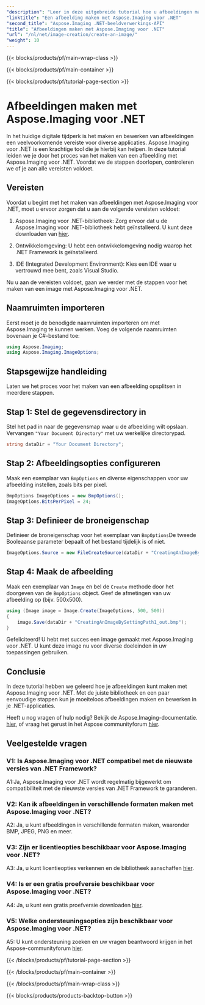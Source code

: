 ```yaml
---
"description": "Leer in deze uitgebreide tutorial hoe u afbeeldingen maakt met Aspose.Imaging voor .NET."
"linktitle": "Een afbeelding maken met Aspose.Imaging voor .NET"
"second_title": "Aspose.Imaging .NET-beeldverwerkings-API"
"title": "Afbeeldingen maken met Aspose.Imaging voor .NET"
"url": "/nl/net/image-creation/create-an-image/"
"weight": 10
---
```


{{< blocks/products/pf/main-wrap-class >}}

{{< blocks/products/pf/main-container >}}

{{< blocks/products/pf/tutorial-page-section >}}

# Afbeeldingen maken met Aspose.Imaging voor .NET

In het huidige digitale tijdperk is het maken en bewerken van afbeeldingen een veelvoorkomende vereiste voor diverse applicaties. Aspose.Imaging voor .NET is een krachtige tool die je hierbij kan helpen. In deze tutorial leiden we je door het proces van het maken van een afbeelding met Aspose.Imaging voor .NET. Voordat we de stappen doorlopen, controleren we of je aan alle vereisten voldoet.

## Vereisten

Voordat u begint met het maken van afbeeldingen met Aspose.Imaging voor .NET, moet u ervoor zorgen dat u aan de volgende vereisten voldoet:

1. Aspose.Imaging voor .NET-bibliotheek: Zorg ervoor dat u de Aspose.Imaging voor .NET-bibliotheek hebt geïnstalleerd. U kunt deze downloaden van [hier](https://releases.aspose.com/imaging/net/).

2. Ontwikkelomgeving: U hebt een ontwikkelomgeving nodig waarop het .NET Framework is geïnstalleerd.

3. IDE (Integrated Development Environment): Kies een IDE waar u vertrouwd mee bent, zoals Visual Studio.

Nu u aan de vereisten voldoet, gaan we verder met de stappen voor het maken van een image met Aspose.Imaging voor .NET.

## Naamruimten importeren

Eerst moet je de benodigde naamruimten importeren om met Aspose.Imaging te kunnen werken. Voeg de volgende naamruimten bovenaan je C#-bestand toe:


```csharp
using Aspose.Imaging;
using Aspose.Imaging.ImageOptions;
```

## Stapsgewijze handleiding

Laten we het proces voor het maken van een afbeelding opsplitsen in meerdere stappen.

## Stap 1: Stel de gegevensdirectory in

Stel het pad in naar de gegevensmap waar u de afbeelding wilt opslaan. Vervangen `"Your Document Directory"` met uw werkelijke directorypad.

```csharp
string dataDir = "Your Document Directory";
```

## Stap 2: Afbeeldingsopties configureren

Maak een exemplaar van `BmpOptions` en diverse eigenschappen voor uw afbeelding instellen, zoals bits per pixel.

```csharp
BmpOptions ImageOptions = new BmpOptions();
ImageOptions.BitsPerPixel = 24;
```

## Stap 3: Definieer de broneigenschap

Definieer de broneigenschap voor het exemplaar van `BmpOptions`De tweede Booleaanse parameter bepaalt of het bestand tijdelijk is of niet.

```csharp
ImageOptions.Source = new FileCreateSource(dataDir + "CreatingAnImageBySettingPath_out.bmp", false);
```

## Stap 4: Maak de afbeelding

Maak een exemplaar van `Image` en bel de `Create` methode door het doorgeven van de `BmpOptions` object. Geef de afmetingen van uw afbeelding op (bijv. 500x500).

```csharp
using (Image image = Image.Create(ImageOptions, 500, 500))
{
    image.Save(dataDir + "CreatingAnImageBySettingPath1_out.bmp");
}
```

Gefeliciteerd! U hebt met succes een image gemaakt met Aspose.Imaging voor .NET. U kunt deze image nu voor diverse doeleinden in uw toepassingen gebruiken.

## Conclusie

In deze tutorial hebben we geleerd hoe je afbeeldingen kunt maken met Aspose.Imaging voor .NET. Met de juiste bibliotheek en een paar eenvoudige stappen kun je moeiteloos afbeeldingen maken en bewerken in je .NET-applicaties.

Heeft u nog vragen of hulp nodig? Bekijk de Aspose.Imaging-documentatie. [hier](https://reference.aspose.com/imaging/net/), of vraag het gerust in het Aspose communityforum [hier](https://forum.aspose.com/).

## Veelgestelde vragen

### V1: Is Aspose.Imaging voor .NET compatibel met de nieuwste versies van .NET Framework?

A1:Ja, Aspose.Imaging voor .NET wordt regelmatig bijgewerkt om compatibiliteit met de nieuwste versies van .NET Framework te garanderen.

### V2: Kan ik afbeeldingen in verschillende formaten maken met Aspose.Imaging voor .NET?

A2: Ja, u kunt afbeeldingen in verschillende formaten maken, waaronder BMP, JPEG, PNG en meer.

### V3: Zijn er licentieopties beschikbaar voor Aspose.Imaging voor .NET?

A3: Ja, u kunt licentieopties verkennen en de bibliotheek aanschaffen [hier](https://purchase.aspose.com/buy).

### V4: Is er een gratis proefversie beschikbaar voor Aspose.Imaging voor .NET?

A4: Ja, u kunt een gratis proefversie downloaden [hier](https://releases.aspose.com/imaging/net/).

### V5: Welke ondersteuningsopties zijn beschikbaar voor Aspose.Imaging voor .NET?

A5: U kunt ondersteuning zoeken en uw vragen beantwoord krijgen in het Aspose-communityforum [hier](https://forum.aspose.com/).

{{< /blocks/products/pf/tutorial-page-section >}}

{{< /blocks/products/pf/main-container >}}

{{< /blocks/products/pf/main-wrap-class >}}

{{< blocks/products/products-backtop-button >}}